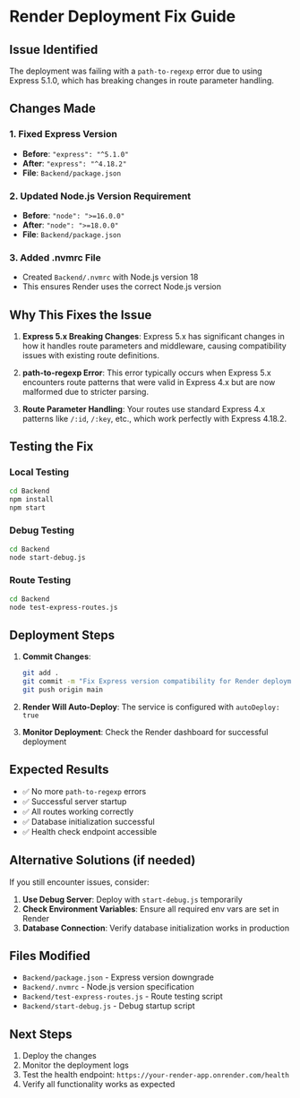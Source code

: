 # Render Deployment Fix Guide

## Issue Identified
The deployment was failing with a `path-to-regexp` error due to using Express 5.1.0, which has breaking changes in route parameter handling.

## Changes Made

### 1. Fixed Express Version
- **Before**: `"express": "^5.1.0"`
- **After**: `"express": "^4.18.2"`
- **File**: `Backend/package.json`

### 2. Updated Node.js Version Requirement
- **Before**: `"node": ">=16.0.0"`
- **After**: `"node": ">=18.0.0"`
- **File**: `Backend/package.json`

### 3. Added .nvmrc File
- Created `Backend/.nvmrc` with Node.js version 18
- This ensures Render uses the correct Node.js version

## Why This Fixes the Issue

1. **Express 5.x Breaking Changes**: Express 5.x has significant changes in how it handles route parameters and middleware, causing compatibility issues with existing route definitions.

2. **path-to-regexp Error**: This error typically occurs when Express 5.x encounters route patterns that were valid in Express 4.x but are now malformed due to stricter parsing.

3. **Route Parameter Handling**: Your routes use standard Express 4.x patterns like `/:id`, `/:key`, etc., which work perfectly with Express 4.18.2.

## Testing the Fix

### Local Testing
```bash
cd Backend
npm install
npm start
```

### Debug Testing
```bash
cd Backend
node start-debug.js
```

### Route Testing
```bash
cd Backend
node test-express-routes.js
```

## Deployment Steps

1. **Commit Changes**:
   ```bash
   git add .
   git commit -m "Fix Express version compatibility for Render deployment"
   git push origin main
   ```

2. **Render Will Auto-Deploy**: The service is configured with `autoDeploy: true`

3. **Monitor Deployment**: Check the Render dashboard for successful deployment

## Expected Results

- ✅ No more `path-to-regexp` errors
- ✅ Successful server startup
- ✅ All routes working correctly
- ✅ Database initialization successful
- ✅ Health check endpoint accessible

## Alternative Solutions (if needed)

If you still encounter issues, consider:

1. **Use Debug Server**: Deploy with `start-debug.js` temporarily
2. **Check Environment Variables**: Ensure all required env vars are set in Render
3. **Database Connection**: Verify database initialization works in production

## Files Modified

- `Backend/package.json` - Express version downgrade
- `Backend/.nvmrc` - Node.js version specification
- `Backend/test-express-routes.js` - Route testing script
- `Backend/start-debug.js` - Debug startup script

## Next Steps

1. Deploy the changes
2. Monitor the deployment logs
3. Test the health endpoint: `https://your-render-app.onrender.com/health`
4. Verify all functionality works as expected
